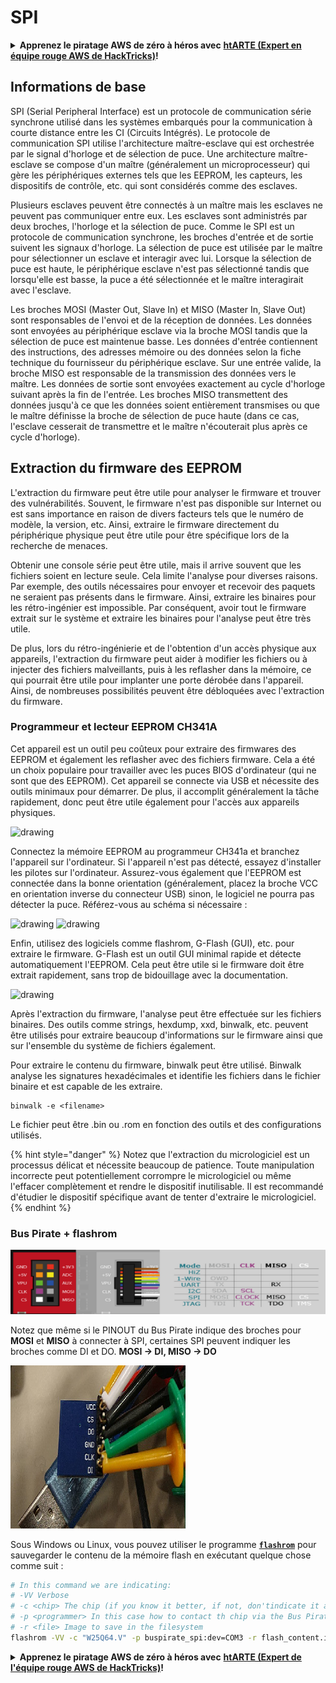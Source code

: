 # SPI

<details>

<summary><strong>Apprenez le piratage AWS de zéro à héros avec</strong> <a href="https://training.hacktricks.xyz/courses/arte"><strong>htARTE (Expert en équipe rouge AWS de HackTricks)</strong></a><strong>!</strong></summary>

Autres façons de soutenir HackTricks :

* Si vous souhaitez voir votre **entreprise annoncée dans HackTricks** ou **télécharger HackTricks en PDF**, consultez les [**PLANS D'ABONNEMENT**](https://github.com/sponsors/carlospolop) !
* Obtenez le [**swag officiel PEASS & HackTricks**](https://peass.creator-spring.com)
* Découvrez [**La famille PEASS**](https://opensea.io/collection/the-peass-family), notre collection exclusive de [**NFTs**](https://opensea.io/collection/the-peass-family)
* **Rejoignez le** 💬 [**groupe Discord**](https://discord.gg/hRep4RUj7f) ou le [**groupe Telegram**](https://t.me/peass) ou **suivez-nous** sur **Twitter** 🐦 [**@carlospolopm**](https://twitter.com/hacktricks\_live)**.**
* **Partagez vos astuces de piratage en soumettant des PR aux** [**HackTricks**](https://github.com/carlospolop/hacktricks) et [**HackTricks Cloud**](https://github.com/carlospolop/hacktricks-cloud) dépôts GitHub.

</details>

## Informations de base

SPI (Serial Peripheral Interface) est un protocole de communication série synchrone utilisé dans les systèmes embarqués pour la communication à courte distance entre les CI (Circuits Intégrés). Le protocole de communication SPI utilise l'architecture maître-esclave qui est orchestrée par le signal d'horloge et de sélection de puce. Une architecture maître-esclave se compose d'un maître (généralement un microprocesseur) qui gère les périphériques externes tels que les EEPROM, les capteurs, les dispositifs de contrôle, etc. qui sont considérés comme des esclaves.

Plusieurs esclaves peuvent être connectés à un maître mais les esclaves ne peuvent pas communiquer entre eux. Les esclaves sont administrés par deux broches, l'horloge et la sélection de puce. Comme le SPI est un protocole de communication synchrone, les broches d'entrée et de sortie suivent les signaux d'horloge. La sélection de puce est utilisée par le maître pour sélectionner un esclave et interagir avec lui. Lorsque la sélection de puce est haute, le périphérique esclave n'est pas sélectionné tandis que lorsqu'elle est basse, la puce a été sélectionnée et le maître interagirait avec l'esclave.

Les broches MOSI (Master Out, Slave In) et MISO (Master In, Slave Out) sont responsables de l'envoi et de la réception de données. Les données sont envoyées au périphérique esclave via la broche MOSI tandis que la sélection de puce est maintenue basse. Les données d'entrée contiennent des instructions, des adresses mémoire ou des données selon la fiche technique du fournisseur du périphérique esclave. Sur une entrée valide, la broche MISO est responsable de la transmission des données vers le maître. Les données de sortie sont envoyées exactement au cycle d'horloge suivant après la fin de l'entrée. Les broches MISO transmettent des données jusqu'à ce que les données soient entièrement transmises ou que le maître définisse la broche de sélection de puce haute (dans ce cas, l'esclave cesserait de transmettre et le maître n'écouterait plus après ce cycle d'horloge).

## Extraction du firmware des EEPROM

L'extraction du firmware peut être utile pour analyser le firmware et trouver des vulnérabilités. Souvent, le firmware n'est pas disponible sur Internet ou est sans importance en raison de divers facteurs tels que le numéro de modèle, la version, etc. Ainsi, extraire le firmware directement du périphérique physique peut être utile pour être spécifique lors de la recherche de menaces.

Obtenir une console série peut être utile, mais il arrive souvent que les fichiers soient en lecture seule. Cela limite l'analyse pour diverses raisons. Par exemple, des outils nécessaires pour envoyer et recevoir des paquets ne seraient pas présents dans le firmware. Ainsi, extraire les binaires pour les rétro-ingénier est impossible. Par conséquent, avoir tout le firmware extrait sur le système et extraire les binaires pour l'analyse peut être très utile.

De plus, lors du rétro-ingénierie et de l'obtention d'un accès physique aux appareils, l'extraction du firmware peut aider à modifier les fichiers ou à injecter des fichiers malveillants, puis à les reflasher dans la mémoire, ce qui pourrait être utile pour implanter une porte dérobée dans l'appareil. Ainsi, de nombreuses possibilités peuvent être débloquées avec l'extraction du firmware.

### Programmeur et lecteur EEPROM CH341A

Cet appareil est un outil peu coûteux pour extraire des firmwares des EEPROM et également les reflasher avec des fichiers firmware. Cela a été un choix populaire pour travailler avec les puces BIOS d'ordinateur (qui ne sont que des EEPROM). Cet appareil se connecte via USB et nécessite des outils minimaux pour démarrer. De plus, il accomplit généralement la tâche rapidement, donc peut être utile également pour l'accès aux appareils physiques.

![drawing](../../.gitbook/assets/board\_image\_ch341a.jpg)

Connectez la mémoire EEPROM au programmeur CH341a et branchez l'appareil sur l'ordinateur. Si l'appareil n'est pas détecté, essayez d'installer les pilotes sur l'ordinateur. Assurez-vous également que l'EEPROM est connectée dans la bonne orientation (généralement, placez la broche VCC en orientation inverse du connecteur USB) sinon, le logiciel ne pourra pas détecter la puce. Référez-vous au schéma si nécessaire :

![drawing](../../.gitbook/assets/connect\_wires\_ch341a.jpg) ![drawing](../../.gitbook/assets/eeprom\_plugged\_ch341a.jpg)

Enfin, utilisez des logiciels comme flashrom, G-Flash (GUI), etc. pour extraire le firmware. G-Flash est un outil GUI minimal rapide et détecte automatiquement l'EEPROM. Cela peut être utile si le firmware doit être extrait rapidement, sans trop de bidouillage avec la documentation.

![drawing](../../.gitbook/assets/connected\_status\_ch341a.jpg)

Après l'extraction du firmware, l'analyse peut être effectuée sur les fichiers binaires. Des outils comme strings, hexdump, xxd, binwalk, etc. peuvent être utilisés pour extraire beaucoup d'informations sur le firmware ainsi que sur l'ensemble du système de fichiers également.

Pour extraire le contenu du firmware, binwalk peut être utilisé. Binwalk analyse les signatures hexadécimales et identifie les fichiers dans le fichier binaire et est capable de les extraire.
```
binwalk -e <filename>
```
Le fichier peut être .bin ou .rom en fonction des outils et des configurations utilisés.

{% hint style="danger" %}
Notez que l'extraction du micrologiciel est un processus délicat et nécessite beaucoup de patience. Toute manipulation incorrecte peut potentiellement corrompre le micrologiciel ou même l'effacer complètement et rendre le dispositif inutilisable. Il est recommandé d'étudier le dispositif spécifique avant de tenter d'extraire le micrologiciel.
{% endhint %}

### Bus Pirate + flashrom

![](<../../.gitbook/assets/image (910).png>)

Notez que même si le PINOUT du Bus Pirate indique des broches pour **MOSI** et **MISO** à connecter à SPI, certaines SPI peuvent indiquer les broches comme DI et DO. **MOSI -> DI, MISO -> DO**

![](<../../.gitbook/assets/image (360).png>)

Sous Windows ou Linux, vous pouvez utiliser le programme [**`flashrom`**](https://www.flashrom.org/Flashrom) pour sauvegarder le contenu de la mémoire flash en exécutant quelque chose comme suit :
```bash
# In this command we are indicating:
# -VV Verbose
# -c <chip> The chip (if you know it better, if not, don'tindicate it and the program might be able to find it)
# -p <programmer> In this case how to contact th chip via the Bus Pirate
# -r <file> Image to save in the filesystem
flashrom -VV -c "W25Q64.V" -p buspirate_spi:dev=COM3 -r flash_content.img
```
<details>

<summary><strong>Apprenez le piratage AWS de zéro à héros avec</strong> <a href="https://training.hacktricks.xyz/courses/arte"><strong>htARTE (Expert de l'équipe rouge AWS de HackTricks)</strong></a><strong>!</strong></summary>

D'autres façons de soutenir HackTricks :

* Si vous souhaitez voir votre **entreprise annoncée dans HackTricks** ou **télécharger HackTricks en PDF**, consultez les [**PLANS D'ABONNEMENT**](https://github.com/sponsors/carlospolop) !
* Obtenez le [**swag officiel PEASS & HackTricks**](https://peass.creator-spring.com)
* Découvrez [**La famille PEASS**](https://opensea.io/collection/the-peass-family), notre collection exclusive de [**NFTs**](https://opensea.io/collection/the-peass-family)
* **Rejoignez le** 💬 [**groupe Discord**](https://discord.gg/hRep4RUj7f) ou le [**groupe Telegram**](https://t.me/peass) ou **suivez-nous** sur **Twitter** 🐦 [**@carlospolopm**](https://twitter.com/hacktricks\_live)**.**
* **Partagez vos astuces de piratage en soumettant des PR aux** [**HackTricks**](https://github.com/carlospolop/hacktricks) et [**HackTricks Cloud**](https://github.com/carlospolop/hacktricks-cloud) github repos.

</details>
